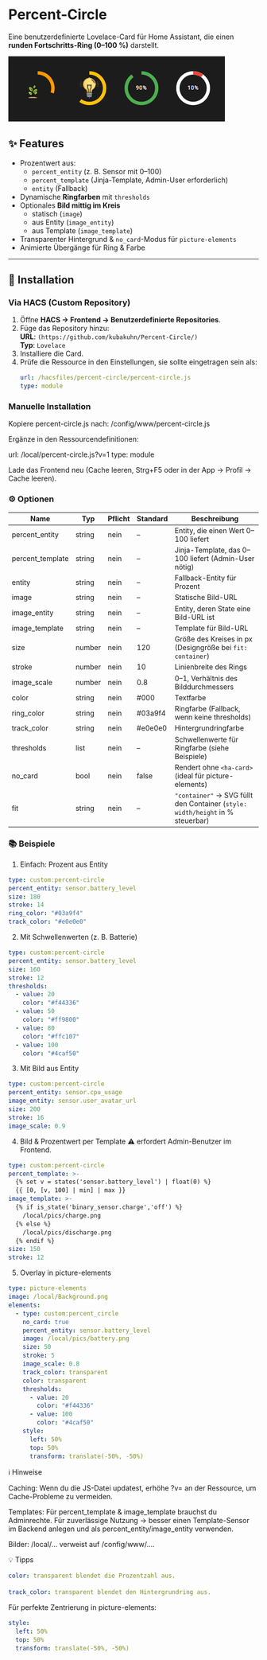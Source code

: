 # Percent-Circle
Eine benutzerdefinierte Lovelace-Card für Home Assistant, die einen **runden Fortschritts-Ring (0–100 %)** darstellt.

![Screenshot](images/sample.png)

## ✨ Features

- Prozentwert aus:
  - `percent_entity` (z. B. Sensor mit 0–100)
  - `percent_template` (Jinja-Template, Admin-User erforderlich)
  - `entity` (Fallback)
- Dynamische **Ringfarben** mit `thresholds`
- Optionales **Bild mittig im Kreis**
  - statisch (`image`)
  - aus Entity (`image_entity`)
  - aus Template (`image_template`)
- Transparenter Hintergrund & `no_card`-Modus für `picture-elements`
- Animierte Übergänge für Ring & Farbe

---

## 🚀 Installation

### Via HACS (Custom Repository)

1. Öffne **HACS → Frontend → Benutzerdefinierte Repositories**.
2. Füge das Repository hinzu:  
   **URL**: `(https://github.com/kubakuhn/Percent-Circle/)`  
   **Typ**: `Lovelace`
3. Installiere die Card.
4. Prüfe die Ressource in den Einstellungen, sie sollte eingetragen sein als:
   ```yaml
   url: /hacsfiles/percent-circle/percent-circle.js
   type: module

### Manuelle Installation

Kopiere percent-circle.js nach:
/config/www/percent-circle.js

Ergänze in den Ressourcendefinitionen:

url: /local/percent-circle.js?v=1
type: module


Lade das Frontend neu (Cache leeren, Strg+F5 oder in der App → Profil → Cache leeren).

### ⚙️ Optionen

| Name            | Typ     | Pflicht | Standard  | Beschreibung |
| --------------- | ------- | ------- | --------- | ------------ |
| percent_entity  | string  | nein    | –         | Entity, die einen Wert 0–100 liefert |
| percent_template| string  | nein    | –         | Jinja-Template, das 0–100 liefert (Admin-User nötig) |
| entity          | string  | nein    | –         | Fallback-Entity für Prozent |
| image           | string  | nein    | –         | Statische Bild-URL |
| image_entity    | string  | nein    | –         | Entity, deren State eine Bild-URL ist |
| image_template  | string  | nein    | –         | Template für Bild-URL |
| size            | number  | nein    | 120       | Größe des Kreises in px (Designgröße bei `fit: container`) |
| stroke          | number  | nein    | 10        | Linienbreite des Rings |
| image_scale     | number  | nein    | 0.8       | 0–1, Verhältnis des Bilddurchmessers |
| color           | string  | nein    | #000      | Textfarbe |
| ring_color      | string  | nein    | #03a9f4   | Ringfarbe (Fallback, wenn keine thresholds) |
| track_color     | string  | nein    | #e0e0e0   | Hintergrundringfarbe |
| thresholds      | list    | nein    | –         | Schwellenwerte für Ringfarbe (siehe Beispiele) |
| no_card         | bool    | nein    | false     | Rendert ohne `<ha-card>` (ideal für picture-elements) |
| fit             | string  | nein    | –         | `"container"` → SVG füllt den Container (`style: width/height` in % steuerbar) |


### 📚 Beispiele
1) Einfach: Prozent aus Entity
```yaml
type: custom:percent-circle
percent_entity: sensor.battery_level
size: 180
stroke: 14
ring_color: "#03a9f4"
track_color: "#e0e0e0"
```
2) Mit Schwellenwerten (z. B. Batterie)
```yaml
type: custom:percent-circle
percent_entity: sensor.battery_level
size: 160
stroke: 12
thresholds:
  - value: 20
    color: "#f44336"
  - value: 50
    color: "#ff9800"
  - value: 80
    color: "#ffc107"
  - value: 100
    color: "#4caf50"
```
3) Mit Bild aus Entity
```yaml
type: custom:percent-circle
percent_entity: sensor.cpu_usage
image_entity: sensor.user_avatar_url
size: 200
stroke: 16
image_scale: 0.9
```
4) Bild & Prozentwert per Template
⚠️ erfordert Admin-Benutzer im Frontend.
```yaml
type: custom:percent-circle
percent_template: >-
  {% set v = states('sensor.battery_level') | float(0) %}
  {{ [0, [v, 100] | min] | max }}
image_template: >-
  {% if is_state('binary_sensor.charge','off') %}
    /local/pics/charge.png
  {% else %}
    /local/pics/discharge.png
  {% endif %}
size: 150
stroke: 12
```
5) Overlay in picture-elements
```yaml
type: picture-elements
image: /local/Background.png
elements:
  - type: custom:percent_circle
    no_card: true
    percent_entity: sensor.battery_level
    image: /local/pics/battery.png
    size: 50
    stroke: 5
    image_scale: 0.8
    track_color: transparent
    color: transparent
    thresholds:
      - value: 20
        color: "#f44336"
      - value: 100
        color: "#4caf50"
    style:
      left: 50%
      top: 50%
      transform: translate(-50%, -50%)
```
ℹ️ Hinweise

Caching: Wenn du die JS-Datei updatest, erhöhe ?v= an der Ressource, um Cache-Probleme zu vermeiden.

Templates: Für percent_template & image_template brauchst du Adminrechte. Für zuverlässige Nutzung → besser einen Template-Sensor im Backend anlegen und als percent_entity/image_entity verwenden.

Bilder: /local/... verweist auf /config/www/....

💡 Tipps
```yaml
color: transparent blendet die Prozentzahl aus.

track_color: transparent blendet den Hintergrundring aus.
```
Für perfekte Zentrierung in picture-elements:
```yaml
style:
  left: 50%
  top: 50%
  transform: translate(-50%, -50%)
